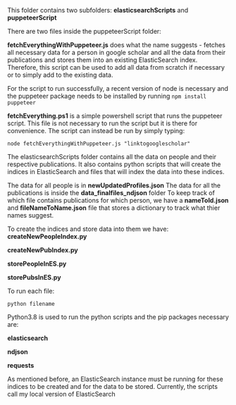 This folder contains two subfolders: **elasticsearchScripts** and **puppeteerScript**

There are two files inside the puppeteerScript folder:

**fetchEverythingWithPuppeteer.js** does what the name suggests - fetches all necessary data for a person in google scholar and all the data from their publications and stores them into an existing ElasticSearch index. Therefore, this script can be used to add all data from scratch if necessary or to simply add to the existing data.

For the script to run successfully, a recent version of node is necessary and the puppeteer package needs to be installed by running ```npm install puppeteer```

**fetchEverything.ps1** is a simple powershell script that runs the puppeteer script. This file is not necessary to run the script but it is there for convenience. The script can instead be run by simply typing:

```node fetchEverythingWithPuppeteer.js "linktogooglescholar"```

The elasticsearchScripts folder contains all the data on people and their respective publications. It also contains python scripts that will create the indices in ElasticSearch and files that will index the data into these indices.

The data for all people is in **newUpdatedProfiles.json**
The data for all the publications is inside the **data_finalfiles_ndjson** folder
To keep track of which file contains publications for which person, we have a **nameToId.json** and **fileNameToName.json** file that stores a dictionary to track what thier names suggest.

To create the indices and store data into them we have:
**createNewPeopleIndex.py**

**createNewPubIndex.py**

**storePeopleInES.py**

**storePubsInES.py**

To run each file:

```python filename```

Python3.8 is used to run the python scripts and the pip packages necessary are:

**elasticsearch**

**ndjson**

**requests**


As mentioned before, an ElasticSearch instance must be running for these indices to be created and for the data to be stored. Currently, the scripts call my local version of ElasticSearch
